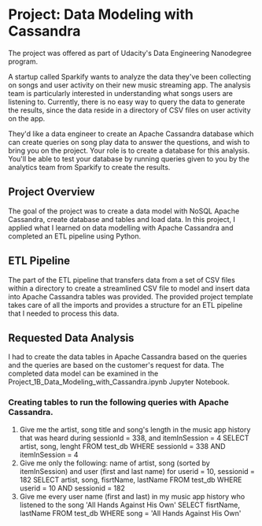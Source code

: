 # Project: Data Modeling with Cassandra

The project was offered as part of Udacity's Data Engineering Nanodegree program.

A startup called Sparkify wants to analyze the data they've been collecting on songs and user activity on their new music streaming app. The analysis team is particularly interested in understanding what songs users are listening to. Currently, there is no easy way to query the data to generate the results, since the data reside in a directory of CSV files on user activity on the app.

They'd like a data engineer to create an Apache Cassandra database which can create queries on song play data to answer the questions, and wish to bring you on the project. Your role is to create a database for this analysis. You'll be able to test your database by running queries given to you by the analytics team from Sparkify to create the results.

## Project Overview

The goal of the project was to create a data model with NoSQL Apache Cassandra, create database and tables and load data. In this project, I applied what I learned on data modelling with Apache Cassandra and completed an ETL pipeline using Python. 

## ETL Pipeline

The part of the ETL pipeline that transfers data from a set of CSV files within a directory to create a streamlined CSV file to model and insert data into Apache Cassandra tables was provided. The provided project template takes care of all the imports and provides a structure for an ETL pipeline that I needed to process this data.

## Requested Data Analysis

I had to create the data tables in Apache Cassandra based on the queries and the queries are based on the customer's request for data. The completed data model can be examined in the Project_1B_Data_Modeling_with_Cassandra.ipynb Jupyter Notebook.

### Creating tables to run the following queries with Apache Cassandra.

1. Give me the artist, song title and song's length in the music app history that was heard during sessionId = 338, and itemInSession = 4
SELECT artist, song, lenght FROM test_db WHERE sessionId = 338 AND itemInSession = 4
2. Give me only the following: name of artist, song (sorted by itemInSession) and user (first and last name) for userid = 10, sessionid = 182
SELECT artist, song, fisrtName, lastName FROM test_db WHERE userid = 10 AND sessionid = 182
3. Give me every user name (first and last) in my music app history who listened to the song 'All Hands Against His Own'
SELECT fisrtName, lastName FROM test_db WHERE song = 'All Hands Against His Own'
